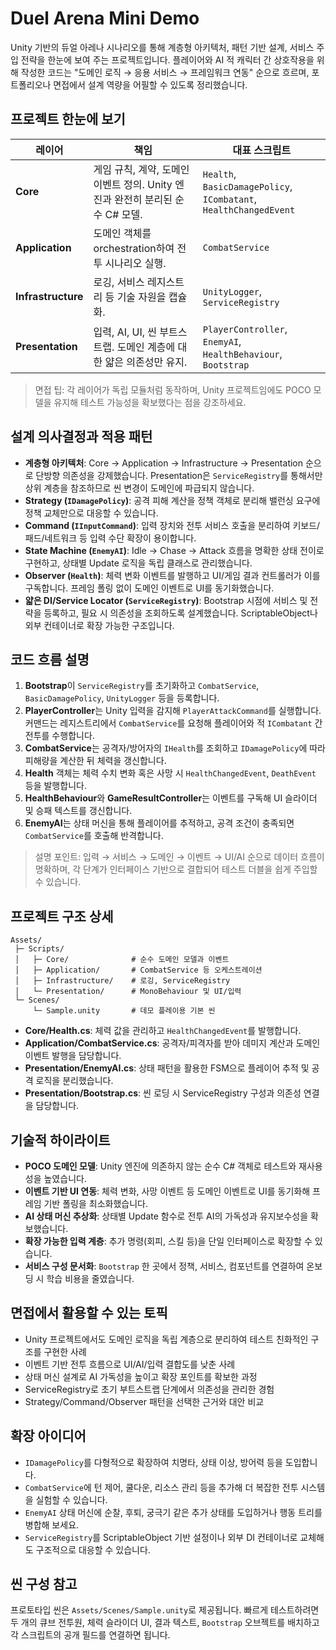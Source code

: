 # Duel Arena Mini Demo

Unity 기반의 듀얼 아레나 시나리오를 통해 계층형 아키텍처, 패턴 기반 설계, 서비스 주입 전략을 한눈에 보여 주는 프로젝트입니다. 플레이어와 AI 적 캐릭터 간 상호작용을 위해 작성한 코드는 "도메인 로직 → 응용 서비스 → 프레임워크 연동" 순으로 흐르며, 포트폴리오나 면접에서 설계 역량을 어필할 수 있도록 정리했습니다.

## 프로젝트 한눈에 보기

| 레이어 | 책임 | 대표 스크립트 |
| --- | --- | --- |
| **Core** | 게임 규칙, 계약, 도메인 이벤트 정의. Unity 엔진과 완전히 분리된 순수 C# 모델. | `Health`, `BasicDamagePolicy`, `ICombatant`, `HealthChangedEvent` |
| **Application** | 도메인 객체를 orchestration하여 전투 시나리오 실행. | `CombatService` |
| **Infrastructure** | 로깅, 서비스 레지스트리 등 기술 자원을 캡슐화. | `UnityLogger`, `ServiceRegistry` |
| **Presentation** | 입력, AI, UI, 씬 부트스트랩. 도메인 계층에 대한 얇은 의존성만 유지. | `PlayerController`, `EnemyAI`, `HealthBehaviour`, `Bootstrap` |

> 면접 팁: 각 레이어가 독립 모듈처럼 동작하며, Unity 프로젝트임에도 POCO 모델을 유지해 테스트 가능성을 확보했다는 점을 강조하세요.

## 설계 의사결정과 적용 패턴

- **계층형 아키텍처**: Core → Application → Infrastructure → Presentation 순으로 단방향 의존성을 강제했습니다. Presentation은 `ServiceRegistry`를 통해서만 상위 계층을 참조하므로 씬 변경이 도메인에 파급되지 않습니다.
- **Strategy (`IDamagePolicy`)**: 공격 피해 계산을 정책 객체로 분리해 밸런싱 요구에 정책 교체만으로 대응할 수 있습니다.
- **Command (`IInputCommand`)**: 입력 장치와 전투 서비스 호출을 분리하여 키보드/패드/네트워크 등 입력 수단 확장이 용이합니다.
- **State Machine (`EnemyAI`)**: Idle → Chase → Attack 흐름을 명확한 상태 전이로 구현하고, 상태별 Update 로직을 독립 클래스로 관리했습니다.
- **Observer (`Health`)**: 체력 변화 이벤트를 발행하고 UI/게임 결과 컨트롤러가 이를 구독합니다. 프레임 폴링 없이 도메인 이벤트로 UI를 동기화했습니다.
- **얇은 DI/Service Locator (`ServiceRegistry`)**: Bootstrap 시점에 서비스 및 전략을 등록하고, 필요 시 의존성을 조회하도록 설계했습니다. ScriptableObject나 외부 컨테이너로 확장 가능한 구조입니다.

## 코드 흐름 설명

1. **Bootstrap**이 `ServiceRegistry`를 초기화하고 `CombatService`, `BasicDamagePolicy`, `UnityLogger` 등을 등록합니다.
2. **PlayerController**는 Unity 입력을 감지해 `PlayerAttackCommand`를 실행합니다. 커맨드는 레지스트리에서 `CombatService`를 요청해 플레이어와 적 `ICombatant` 간 전투를 수행합니다.
3. **CombatService**는 공격자/방어자의 `IHealth`를 조회하고 `IDamagePolicy`에 따라 피해량을 계산한 뒤 체력을 갱신합니다.
4. **Health** 객체는 체력 수치 변화 혹은 사망 시 `HealthChangedEvent`, `DeathEvent` 등을 발행합니다.
5. **HealthBehaviour**와 **GameResultController**는 이벤트를 구독해 UI 슬라이더 및 승패 텍스트를 갱신합니다.
6. **EnemyAI**는 상태 머신을 통해 플레이어를 추적하고, 공격 조건이 충족되면 `CombatService`를 호출해 반격합니다.

> 설명 포인트: 입력 → 서비스 → 도메인 → 이벤트 → UI/AI 순으로 데이터 흐름이 명확하며, 각 단계가 인터페이스 기반으로 결합되어 테스트 더블을 쉽게 주입할 수 있습니다.

## 프로젝트 구조 상세

```
Assets/
 ├─ Scripts/
 │   ├─ Core/              # 순수 도메인 모델과 이벤트
 │   ├─ Application/       # CombatService 등 오케스트레이션
 │   ├─ Infrastructure/    # 로깅, ServiceRegistry
 │   └─ Presentation/      # MonoBehaviour 및 UI/입력
 └─ Scenes/
     └─ Sample.unity       # 데모 플레이용 기본 씬
```

- **Core/Health.cs**: 체력 값을 관리하고 `HealthChangedEvent`를 발행합니다.
- **Application/CombatService.cs**: 공격자/피격자를 받아 데미지 계산과 도메인 이벤트 발행을 담당합니다.
- **Presentation/EnemyAI.cs**: 상태 패턴을 활용한 FSM으로 플레이어 추적 및 공격 로직을 분리했습니다.
- **Presentation/Bootstrap.cs**: 씬 로딩 시 ServiceRegistry 구성과 의존성 연결을 담당합니다.

## 기술적 하이라이트

- **POCO 도메인 모델**: Unity 엔진에 의존하지 않는 순수 C# 객체로 테스트와 재사용성을 높였습니다.
- **이벤트 기반 UI 연동**: 체력 변화, 사망 이벤트 등 도메인 이벤트로 UI를 동기화해 프레임 기반 폴링을 최소화했습니다.
- **AI 상태 머신 추상화**: 상태별 Update 함수로 전투 AI의 가독성과 유지보수성을 확보했습니다.
- **확장 가능한 입력 계층**: 추가 명령(회피, 스킬 등)을 단일 인터페이스로 확장할 수 있습니다.
- **서비스 구성 문서화**: `Bootstrap` 한 곳에서 정책, 서비스, 컴포넌트를 연결하여 온보딩 시 학습 비용을 줄였습니다.

## 면접에서 활용할 수 있는 토픽

- Unity 프로젝트에서도 도메인 로직을 독립 계층으로 분리하여 테스트 친화적인 구조를 구현한 사례
- 이벤트 기반 전투 흐름으로 UI/AI/입력 결합도를 낮춘 사례
- 상태 머신 설계로 AI 가독성을 높이고 확장 포인트를 확보한 과정
- ServiceRegistry로 초기 부트스트랩 단계에서 의존성을 관리한 경험
- Strategy/Command/Observer 패턴을 선택한 근거와 대안 비교

## 확장 아이디어

- `IDamagePolicy`를 다형적으로 확장하여 치명타, 상태 이상, 방어력 등을 도입합니다.
- `CombatService`에 턴 제어, 쿨다운, 리소스 관리 등을 추가해 더 복잡한 전투 시스템을 실험할 수 있습니다.
- `EnemyAI` 상태 머신에 순찰, 후퇴, 궁극기 같은 추가 상태를 도입하거나 행동 트리를 병합해 보세요.
- `ServiceRegistry`를 ScriptableObject 기반 설정이나 외부 DI 컨테이너로 교체해도 구조적으로 대응할 수 있습니다.

## 씬 구성 참고

프로토타입 씬은 `Assets/Scenes/Sample.unity`로 제공됩니다. 빠르게 테스트하려면 두 개의 큐브 전투원, 체력 슬라이더 UI, 결과 텍스트, `Bootstrap` 오브젝트를 배치하고 각 스크립트의 공개 필드를 연결하면 됩니다.